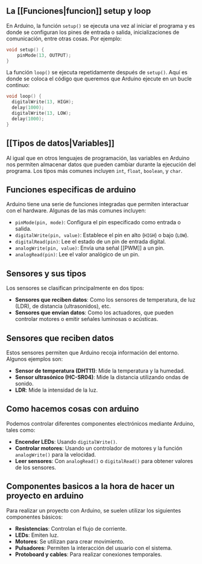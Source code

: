 ## La [[Funciones|funcion]] setup y loop

En Arduino, la función `setup()` se ejecuta una vez al iniciar el programa y es donde se configuran los pines de entrada o salida, inicializaciones de comunicación, entre otras cosas. Por ejemplo: 
```cpp
void setup() { 
	pinMode(13, OUTPUT); 
}
```

La función `loop()` se ejecuta repetidamente después de `setup()`. Aquí es donde se coloca el código que queremos que Arduino ejecute en un bucle continuo:

```cpp
void loop() {
  digitalWrite(13, HIGH);
  delay(1000);
  digitalWrite(13, LOW);
  delay(1000);
}
```
## [[Tipos de datos|Variables]]
Al igual que en otros lenguajes de programación, las variables en Arduino nos permiten almacenar datos que pueden cambiar durante la ejecución del programa. Los tipos más comunes incluyen `int`, `float`, `boolean`, y `char`.
## Funciones especificas de arduino
Arduino tiene una serie de funciones integradas que permiten interactuar con el hardware. Algunas de las más comunes incluyen:

- `pinMode(pin, mode)`: Configura el pin especificado como entrada o salida.
- `digitalWrite(pin, value)`: Establece el pin en alto (`HIGH`) o bajo (`LOW`).
- `digitalRead(pin)`: Lee el estado de un pin de entrada digital.
- `analogWrite(pin, value)`: Envía una señal [[PWM]] a un pin.
- `analogRead(pin)`: Lee el valor analógico de un pin.
## Sensores y sus tipos
Los sensores se clasifican principalmente en dos tipos:

- **Sensores que reciben datos**: Como los sensores de temperatura, de luz (LDR), de distancia (ultrasonidos), etc.
- **Sensores que envían datos**: Como los actuadores, que pueden controlar motores o emitir señales luminosas o acústicas.
## Sensores que reciben datos
Estos sensores permiten que Arduino recoja información del entorno. Algunos ejemplos son:

- **Sensor de temperatura (DHT11)**: Mide la temperatura y la humedad.
- **Sensor ultrasónico (HC-SR04)**: Mide la distancia utilizando ondas de sonido.
- **LDR**: Mide la intensidad de la luz.
## Como hacemos cosas con arduino
Podemos controlar diferentes componentes electrónicos mediante Arduino, tales como:

- **Encender LEDs**: Usando `digitalWrite()`.
- **Controlar motores**: Usando un controlador de motores y la función `analogWrite()` para la velocidad.
- **Leer sensores**: Con `analogRead()` o `digitalRead()` para obtener valores de los sensores.
## Componentes basicos a la hora de hacer un proyecto en arduino

Para realizar un proyecto con Arduino, se suelen utilizar los siguientes componentes básicos:

- **Resistencias**: Controlan el flujo de corriente.
- **LEDs**: Emiten luz.
- **Motores**: Se utilizan para crear movimiento.
- **Pulsadores**: Permiten la interacción del usuario con el sistema.
- **Protoboard y cables**: Para realizar conexiones temporales.